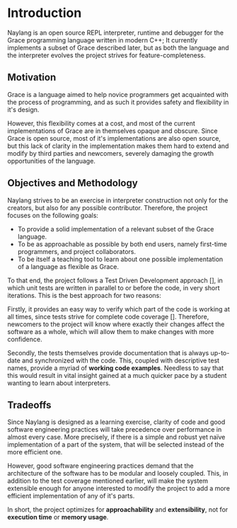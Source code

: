 Introduction
============

Naylang is an open source REPL interpreter, runtime and debugger for the Grace programming language written in modern C++;
It currently implements a subset of Grace described later, but as both the language and the interpreter evolves the project strives for feature-completeness.

Motivation
-------
Grace is a language aimed to help novice programmers get acquainted with the process of programming, and as such it provides safety and flexibility in it's design.

However, this flexibility comes at a cost, and most of the current implementations of Grace are in themselves opaque and obscure. Since Grace is open source, most of it's implementations are also open source, but this lack of clarity in the implementation makes them hard to extend and modify by third parties and newcomers, severely damaging the growth opportunities of the language.

Objectives and Methodology
-------
Naylang strives to be an exercise in interpreter construction not only for the creators, but also for any possible contributor. Therefore, the project focuses on the following goals:

- To provide a solid implementation of a relevant subset of the Grace language.
- To be as approachable as possible by both end users, namely first-time programmers, and project collaborators.
- To be itself a teaching tool to learn about one possible implementation of a language as flexible as Grace.

To that end, the project follows a Test Driven Development approach [], in which unit tests are written in parallel to or before the code, in very short iterations. This is the best approach for two reasons:

Firstly, it provides an easy way to verify which part of the code is working at all times, since tests strive for complete code coverage []. Therefore, newcomers to the project will know where exactly their changes affect the software as a whole, which will allow them to make changes with more confidence.

Secondly, the tests themselves provide documentation that is always up-to-date and synchronized with the code. This, coupled with descriptive test names, provide a myriad of **working code examples**. Needless to say that this would result in vital insight gained at a much quicker pace by a student wanting to learn about interpreters.

Tradeoffs
-------

Since Naylang is designed as a learning exercise, clarity of code and good software engineering practices will take precedence over performance in almost every case. More precisely, if there is a simple and robust yet naïve implementation of a part of the system, that will be selected instead of the more efficient one.

However, good software engineering practices demand that the architecture of the software has to be modular and loosely coupled. This, in addition to the test coverage mentioned earlier, will make the system extensible enough for anyone interested to modify the project to add a more efficient implementation of any of it's parts.

In short, the project optimizes for **approachability** and **extensibility**, not for **execution time** or **memory usage**.
